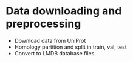 # Data downloading and preprocessing

- Download data from UniProt
- Homology partition and split in train, val, test
- Convert to LMDB database files
